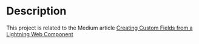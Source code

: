 # Description

This project is related to the Medium article [Creating Custom Fields from a Lightning Web Component](https://medium.com/@mikevar/creating-custom-fields-from-a-lightning-web-component-105ec3164a9d) 

